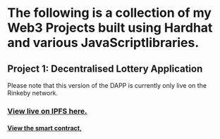 <h1>The following is a collection of my Web3 Projects built using Hardhat and various JavaScriptlibraries.</h1>

<h2>Project 1: Decentralised Lottery Application</h1>
Please note that this version of the DAPP is currently only live on the Rinkeby network.

[<h3>View live on IPFS here.</h3>](crimson-union-3359.on.fleek.co)


[<h4>View the smart contract,</h4>](https://rinkeby.etherscan.io/address/0x57CFDCc62dAcd479B14d2625B97E78D87107ABC5#code)

